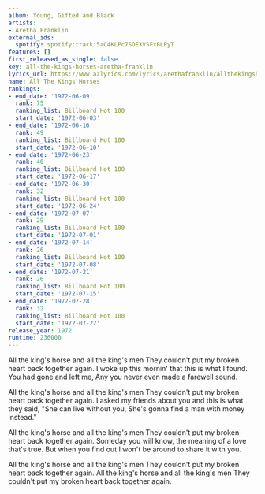 ```yaml
---
album: Young, Gifted and Black
artists:
- Aretha Franklin
external_ids:
  spotify: spotify:track:5aC4KLPc7SOEXVSFxBLPyT
features: []
first_released_as_single: false
key: all-the-kings-horses-aretha-franklin
lyrics_url: https://www.azlyrics.com/lyrics/arethafranklin/allthekingshorses.html
name: All The Kings Horses
rankings:
- end_date: '1972-06-09'
  rank: 75
  ranking_list: Billboard Hot 100
  start_date: '1972-06-03'
- end_date: '1972-06-16'
  rank: 49
  ranking_list: Billboard Hot 100
  start_date: '1972-06-10'
- end_date: '1972-06-23'
  rank: 40
  ranking_list: Billboard Hot 100
  start_date: '1972-06-17'
- end_date: '1972-06-30'
  rank: 32
  ranking_list: Billboard Hot 100
  start_date: '1972-06-24'
- end_date: '1972-07-07'
  rank: 29
  ranking_list: Billboard Hot 100
  start_date: '1972-07-01'
- end_date: '1972-07-14'
  rank: 26
  ranking_list: Billboard Hot 100
  start_date: '1972-07-08'
- end_date: '1972-07-21'
  rank: 26
  ranking_list: Billboard Hot 100
  start_date: '1972-07-15'
- end_date: '1972-07-28'
  rank: 32
  ranking_list: Billboard Hot 100
  start_date: '1972-07-22'
release_year: 1972
runtime: 236000
---
```

All the king's horse and all the king's men
They couldn't put my broken heart back together again.
I woke up this mornin' that this is what I found.
You had gone and left me,
Any you never even made a farewell sound.

All the king's horse and all the king's men
They couldn't put my broken heart back together again.
I asked my friends about you and this is what they said,
"She can live without you, 
She's gonna find a man with money instead."

All the king's horse and all the king's men
They couldn't put my broken heart back together again.
Someday you will know, the meaning of a love that's true.
But when you find out I won't be around to share it with you.

All the king's horse and all the king's men
They couldn't put my broken heart back together again.
All the king's horse and all the king's men
They couldn't put my broken heart back together again.
